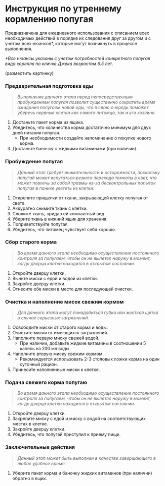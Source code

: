# Инструкция по утреннему кормлению попугая
Предназначена для ежедневного использования с описанием всех необходимых действий в порядке их следования друг за другом и с учетом всех нюансов*, которые могут возникнуть в процессе выполнения.

_*Все нюансы указаны с учетом потребностей конкретного попугая вида корелла по кличке Джека возрастом 6.5 лет._


(разместить картинку)


### Предварительная подготовка еды
> _Выполнение данного этапа перед непосредственным пробуждением попугая позволит существенно сократить время ожидания попугаем новой еды, что в свою очередь поможет уберечь нервные клетки как самого питомца, так и его хозяина._

1. Достаньте пакет корма из ящика.
2. Убедитесь, что количества корма достаточно минимум для двух дней питания попугая.
    - При необходимости создайте напоминание о покупке нового корма.
3. Достаньте баночку с жидкими витаминами (при наличии).

### Пробуждение попугая
> _Данный этап требует внимательности и осторожности, поскольку попугай может испугаться резкого перехода темноты в свет, что может повлечь за собой травмы из-за бесконтрольных  попыток попугая в панике улететь из клетки._

1. Открепите прищепки от ткани, закрывающей клетку попугая от света.
2. Аккуратно снимите ткань с клетки.
3. Сложите ткань, придав ей компактный вид.
4. Уберите ткань в нижний ящик для хранения.
5. Поприветствуйте попугая.
6. Убедитесь, что питомец чувствует себя хорошо.

### Сбор старого корма
> _Во время данного этапа необходимо осуществление постоянного контроля за попугаем, чтобы он не вылетел наружу в момент, когда дверца клетки находится в открытом состоянии._

1. Откройте дверцу клетки.
2. Выньте миски с едой и водой из клетки.
3. Закройте дверцу клетки.
4. Отнесите обе миски в место для последующей очистки.

### Очистка и наполнение мисок свежим кормом
> _Для данного этапа могут понадобиться губка или жесткая щетка в случае серьезных загрязнений._

1. Освободите миски от старого корма и воды.
2. Очистите миски от имеющихся загрязнений.
3. Наполните первую миску свежей водой.
    - При наличии, добавьте жидкие витамины в соотношении 5 капель на 200 мл воды.
3. Наполните вторую миску свежим кормом.
    - Рекомендуется использовать 2-3 столовых ложки корма на один суточный рацион.
4. Принесите наполненные миски к клетке.

### Подача свежего корма попугаю
> _Во время данного этапа необходимо осуществление постоянного контроля за попугаем, чтобы он не вылетел наружу в момент, когда дверца клетки находится в открытом состоянии._

1. Откройте дверцу клетки.
2. Закрепите миску с едой и миску с водой на соответствующих местах в клетке.
3. Закройте дверцу клетки.
4. Убедитесь, что попугай приступил к приему пищи.

### Заключительные действия
> _Данный этап может быть выполнен в качестве завершающего в любое удобное время._

1. Уберите пакет корма и баночку жидких витаминов (при наличии) обратно в ящик.
